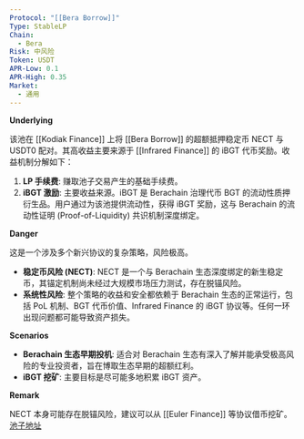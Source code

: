 ```yaml
---
Protocol: "[[Bera Borrow]]"
Type: StableLP
Chain:
  - Bera
Risk: 中风险
Token: USDT
APR-Low: 0.1
APR-High: 0.35
Market:
  - 通用
---
```

**Underlying**

该池在 [[Kodiak Finance]] 上将 [[Bera Borrow]] 的超额抵押稳定币 NECT 与 USDT0 配对。其高收益主要来源于 [[Infrared Finance]] 的 iBGT 代币奖励。收益机制分解如下：
1.  **LP 手续费**: 赚取池子交易产生的基础手续费。
2.  **iBGT 激励**: 主要收益来源。iBGT 是 Berachain 治理代币 BGT 的流动性质押衍生品。用户通过为该池提供流动性，获得 iBGT 奖励，这与 Berachain 的流动性证明 (Proof-of-Liquidity) 共识机制深度绑定。

**Danger**

这是一个涉及多个新兴协议的复杂策略，风险极高。
- **稳定币风险 (NECT)**: NECT 是一个与 Berachain 生态深度绑定的新生稳定币，其锚定机制尚未经过大规模市场压力测试，存在脱锚风险。
- **系统性风险**: 整个策略的收益和安全都依赖于 Berachain 生态的正常运行，包括 PoL 机制、BGT 代币价值、Infrared Finance 的 iBGT 协议等。任何一环出现问题都可能导致资产损失。

**Scenarios**

- **Berachain 生态早期投机**: 适合对 Berachain 生态有深入了解并能承受极高风险的专业投资者，旨在博取生态早期的超额红利。
- **iBGT 挖矿**: 主要目标是尽可能多地积累 iBGT 资产。

**Remark**

NECT 本身可能存在脱锚风险，建议可以从 [[Euler Finance]] 等协议借币挖矿。
[池子地址](https://app.kodiak.finance/#/liquidity/pools/0x8ef48ae9df6165acc9754297bf28f5877c229c03?farm=0xf02d129c35f3b4be77c15449e95000baa13b85a0&chain=berachain_mainnet)

